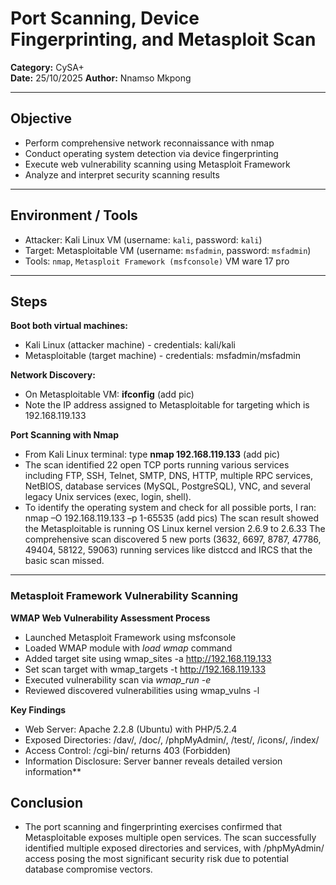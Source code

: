 # Port Scanning, Device Fingerprinting, and Metasploit Scan
**Category:** CySA+  
**Date:** 25/10/2025
**Author:** Nnamso Mkpong

---

## Objective
- Perform comprehensive network reconnaissance with nmap
- Conduct operating system detection via device fingerprinting
- Execute web vulnerability scanning using Metasploit Framework
- Analyze and interpret security scanning results

---

## Environment / Tools
- Attacker: Kali Linux VM (username: `kali`, password: `kali`)  
- Target: Metasploitable VM (username: `msfadmin`, password: `msfadmin`)  
- Tools: `nmap`, `Metasploit Framework (msfconsole)` VM ware 17 pro

---
## Steps
**Boot both virtual machines:**
- Kali Linux (attacker machine) - credentials: kali/kali
- Metasploitable (target machine) - credentials: msfadmin/msfadmin

**Network Discovery:**
- On Metasploitable VM: **ifconfig** 
(add pic)
- Note the IP address assigned to Metasploitable for targeting which is 192.168.119.133 

**Port Scanning with Nmap**
- From Kali Linux terminal: type **nmap 192.168.119.133** (add pic)
- The scan identified 22 open TCP ports running various services including FTP, SSH, Telnet, SMTP, DNS, HTTP, multiple RPC services, NetBIOS, database services (MySQL, PostgreSQL), VNC, and several legacy Unix services (exec, login, shell).
- To identify the operating system and check for all possible ports, I ran: nmap –O 192.168.119.133 –p 1-65535 
(add pics)
The scan result showed the Metasploitable is running OS Linux kernel version 2.6.9 to 2.6.33
The comprehensive scan discovered 5 new ports (3632, 6697, 8787, 47786, 49404, 58122, 59063) running services like distccd and IRCS that the basic scan missed.

---

### Metasploit Framework Vulnerability Scanning
**WMAP Web Vulnerability Assessment Process**
- Launched Metasploit Framework using msfconsole
- Loaded WMAP module with *load wmap* command
- Added target site using wmap_sites -a http://192.168.119.133
- Set scan target with wmap_targets -t http://192.168.119.133
- Executed vulnerability scan via *wmap_run -e*
- Reviewed discovered vulnerabilities using wmap_vulns -l


**Key Findings**
- Web Server: Apache 2.2.8 (Ubuntu) with PHP/5.2.4
- Exposed Directories: /dav/, /doc/, /phpMyAdmin/, /test/, /icons/, /index/
- Access Control: /cgi-bin/ returns 403 (Forbidden)
- Information Disclosure: Server banner reveals detailed version information**
   
## Conclusion
- The port scanning and fingerprinting exercises confirmed that Metasploitable exposes multiple open services. The scan successfully identified multiple exposed directories and services, with /phpMyAdmin/ access posing the most significant security risk due to potential database compromise vectors.